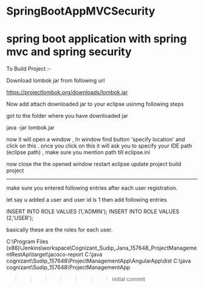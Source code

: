 # SpringBootAppMVCSecurity
spring boot application with spring mvc and spring security
=======


To Build Project :-

Download lombok jar from following url

https://projectlombok.org/downloads/lombok.jar

Now add attach downloaded jar to your eclipse usinmg following steps

got to the folder where you have downloaded jar

java -jar lombok.jar

now it will open a window , In window find button 'specify location' and click on this . once you click on this it will ask you to specify your IDE path (eclipse path) , make sure you mention path till eclipse.ini 

now close the the opened window 
restart eclipse 
update project
build project


--------------------------------------------------------------
make sure you entered following entries after each user registration.

let say u added a user and user id is 1 then add following entries

INSERT INTO ROLE VALUES (1,'ADMIN');
INSERT INTO ROLE VALUES (2,'USER');


basically these are the roles for each user.

C:\Program Files (x86)\Jenkins\workspace\Cognizant_Sudip_Jana_157648_ProjectManagementRestApi\target\jacoco-report
C:\java cognizant\Sudip_157648\ProjectManagementApp\AngularApp\dist
C:\java cognizant\Sudip_157648\ProjectManagementApp
>>>>>>> initial commit
